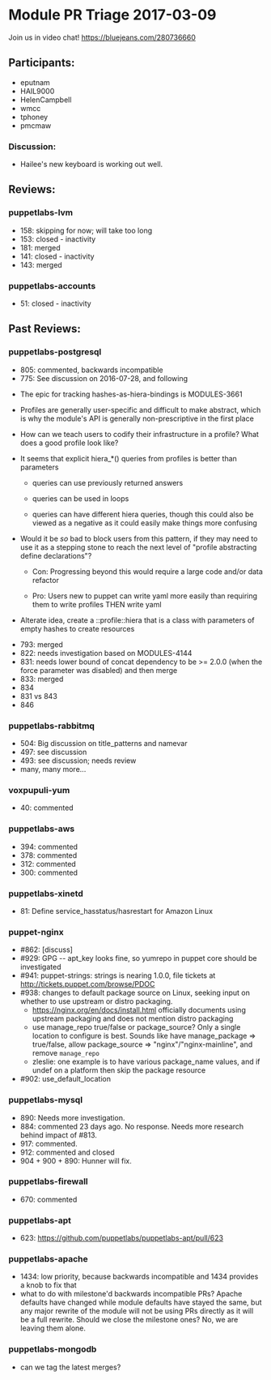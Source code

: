# Module PR Triage 2017-03-09

Join us in video chat! https://bluejeans.com/280736660

## Participants:
* eputnam
* HAIL9000
* HelenCampbell
* wmcc
* tphoney
* pmcmaw

### Discussion:
* Hailee's new keyboard is working out well.

## Reviews:
### puppetlabs-lvm
* 158: skipping for now; will take too long
* 153: closed - inactivity
* 181: merged
* 141: closed - inactivity
* 143: merged

### puppetlabs-accounts
* 51: closed - inactivity


## Past Reviews:
### puppetlabs-postgresql
* 805: commented, backwards incompatible
* 775: See discussion on 2016-07-28, and following
- The epic for tracking hashes-as-hiera-bindings is MODULES-3661
- Profiles are generally user-specific and difficult to make abstract, which is why the module's API is generally non-prescriptive in the first place
- How can we teach users to codify their infrastructure in a profile? What does a good profile look like?
- It seems that explicit hiera_*() queries from profiles is better than parameters

    - queries can use previously returned answers

    - queries can be used in loops

    - queries can have different hiera queries, though this could also be viewed as a negative as it could easily make things more confusing

- Would it be *so* bad to block users from this pattern, if they may need to use it as a stepping stone to reach the next level of "profile abstracting define declarations"?

    - Con: Progressing beyond this would require a large code and/or data refactor

    - Pro: Users new to puppet can write yaml more easily than requiring them to write profiles THEN write yaml

- Alterate idea, create a <module name>::profile::hiera that is a class with parameters of empty hashes to create resources
* 793: merged
* 822: needs investigation based on MODULES-4144
* 831: needs lower bound of concat dependency to be >= 2.0.0 (when the force parameter was disabled) and then merge
* 833: merged
* 834
* 831 vs 843
* 846

    
### puppetlabs-rabbitmq
* 504: Big discussion on title_patterns and namevar
* 497: see discussion
* 493: see discussion; needs review
* many, many more...

### voxpupuli-yum
* 40: commented

### puppetlabs-aws
* 394: commented
* 378: commented
* 312: commented
* 300: commented

### puppetlabs-xinetd
* 81: Define service_hasstatus/hasrestart for Amazon Linux

### puppet-nginx
* #862: [discuss]
* #929: GPG -- apt_key looks fine, so yumrepo in puppet core should be investigated
* #941: puppet-strings: strings is nearing 1.0.0, file tickets at http://tickets.puppet.com/browse/PDOC
* #938: changes to default package source on Linux, seeking input on whether to use upstream or distro packaging.
  * https://nginx.org/en/docs/install.html officially documents using upstream packaging and does not mention distro packaging
  * use manage_repo true/false or package_source? Only a single location to configure is best. Sounds like have manage_package => true/false, allow package_source => "nginx"/"nginx-mainline", and remove `manage_repo`
  * zleslie: one example is to have various package_name values, and if undef on a platform then skip the package resource
* #902: use_default_location


### puppetlabs-mysql
* 890: Needs more investigation.
* 884: commented 23 days ago. No response. Needs more research behind impact of #813.
* 917: commented.
* 912: commented and closed
* 904 + 900 + 890: Hunner will fix.

### puppetlabs-firewall
* 670: commented

### puppetlabs-apt
* 623: https://github.com/puppetlabs/puppetlabs-apt/pull/623

### puppetlabs-apache
* 1434: low priority, because backwards incompatible and 1434 provides a knob to fix that
* what to do with milestone'd backwards incompatible PRs? Apache defaults have changed while module defaults have stayed the same, but any major rewrite of the module will not be using PRs directly as it will be a full rewrite. Should we close the milestone ones? No, we are leaving them alone.

### puppetlabs-mongodb
* can we tag the latest merges?
